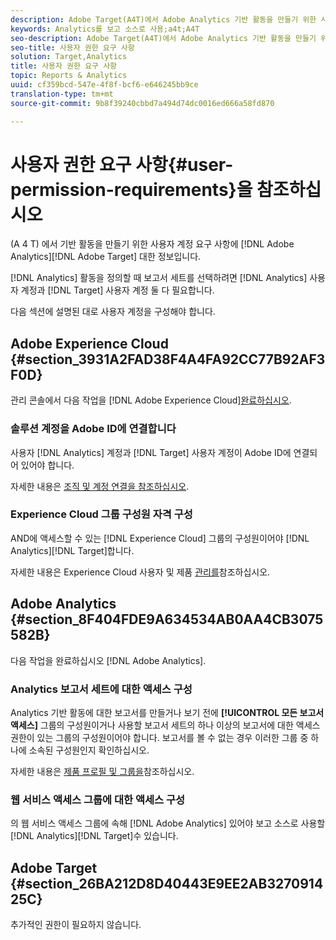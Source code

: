 ```yaml
---
description: Adobe Target(A4T)에서 Adobe Analytics 기반 활동을 만들기 위한 사용자 계정 요구 사항입니다.
keywords: Analytics를 보고 소스로 사용;a4t;A4T
seo-description: Adobe Target(A4T)에서 Adobe Analytics 기반 활동을 만들기 위한 사용자 계정 요구 사항입니다.
seo-title: 사용자 권한 요구 사항
solution: Target,Analytics
title: 사용자 권한 요구 사항
topic: Reports & Analytics
uuid: cf359bcd-547e-4f8f-bcf6-e646245bb9ce
translation-type: tm+mt
source-git-commit: 9b8f39240cbbd7a494d74dc0016ed666a58fd870

---
```



# 사용자 권한 요구 사항{#user-permission-requirements}을 참조하십시오 

(A 4 T) 에서 기반 활동을 만들기 위한 사용자 계정 요구 사항에 [!DNL Adobe Analytics][!DNL Adobe Target] 대한 정보입니다.

[!DNL Analytics] 활동을 정의할 때 보고서 세트를 선택하려면 [!DNL Analytics] 사용자 계정과 [!DNL Target] 사용자 계정 둘 다 필요합니다.

다음 섹션에 설명된 대로 사용자 계정을 구성해야 합니다.

## Adobe Experience Cloud {#section_3931A2FAD38F4A4FA92CC77B92AF3F0D}

관리 콘솔에서 다음 작업을 [!DNL Adobe Experience Cloud][완료하십시오](https://adminconsole.adobe.com).

### 솔루션 계정을 Adobe ID에 연결합니다

사용자 [!DNL Analytics] 계정과 [!DNL Target] 사용자 계정이 Adobe ID에 연결되어 있어야 합니다.

자세한 내용은 [조직 및 계정 연결을 참조하십시오](https://docs.adobe.com/help/en/core-services/interface/manage-users-and-products/organizations.html).

### Experience Cloud 그룹 구성원 자격 구성

AND에 액세스할 수 있는 [!DNL Experience Cloud] 그룹의 구성원이어야 [!DNL Analytics][!DNL Target]합니다.

자세한 내용은 Experience Cloud 사용자 및 제품 [관리를](https://docs.adobe.com/content/help/en/core-services/interface/manage-users-and-products/admin-getting-started.html)참조하십시오.


## Adobe Analytics {#section_8F404FDE9A634534AB0AA4CB3075582B}

다음 작업을 완료하십시오 [!DNL Adobe Analytics].

### Analytics 보고서 세트에 대한 액세스 구성

Analytics 기반 활동에 대한 보고서를 만들거나 보기 전에 **[!UICONTROL 모든 보고서 액세스]** 그룹의 구성원이거나 사용할 보고서 세트의 하나 이상의 보고서에 대한 액세스 권한이 있는 그룹의 구성원이어야 합니다. 보고서를 볼 수 없는 경우 이러한 그룹 중 하나에 소속된 구성원인지 확인하십시오.

자세한 내용은 [제품 프로필 및 그룹을](https://docs.adobe.com/content/help/en/core-services/interface/manage-users-and-products/admin-getting-started.html#section_AB50558124D541CF80A0D3D76D35A4BF)참조하십시오.

### 웹 서비스 액세스 그룹에 대한 액세스 구성

의 웹 서비스 액세스 그룹에 속해 [!DNL Adobe Analytics] 있어야 보고 소스로 사용할 [!DNL Analytics][!DNL Target]수 있습니다.

## Adobe Target {#section_26BA212D8D40443E9EE2AB327091425C}

추가적인 권한이 필요하지 않습니다.

